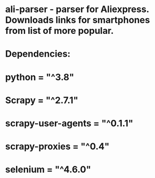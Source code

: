 # ali-parser - parser for Aliexpress. Downloads links for smartphones from list of more popular.
# Dependencies:
# python = "^3.8"
# Scrapy = "^2.7.1"
# scrapy-user-agents = "^0.1.1"
# scrapy-proxies = "^0.4"
# selenium = "^4.6.0"
